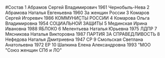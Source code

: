 #Состав
1 Абрамов Сергей Владимирович 1961 Чернобыль-Нева
2 Абрамова Наталья Евгеньевна 1960 За женщин России
3 Комаров Сергей Игоревич 1986 КОММУНИСТЫ РОССИИ
4 Комарова Ольга Владимировна 1954 СОЦИАЛЬНОЙ ЗАЩИТЫ
5 Мединская Ирина Ивановна 1988 ЯБЛОКО
6 Мелентьева Наталья Юрьевна 1975 ЛДПР
7 Мясникова Наталья Викторовна 1987 ПАРТИЯ ЗА СПРАВЕДЛИВОСТЬ
8 Нефедова Наталья Дмитриевна 1947 СР
9 Смольская Светлана Анатольевна 1972 ЕР
10 Шапкина Елена Александровна 1993 \"МОО \"Союз женщин СПб и ЛО\"
